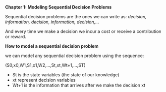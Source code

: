 **Chapter 1: Modeling Sequential Decision Problems**

Sequential decision problems are the ones we can write as:
*decision, information, decision, information, decision,...*

And every time we make a decision we incur a cost or receive a contribution or reward.

**How to model a sequential decision problem**

we can model any sequential decision problem using the sequence:

(S0,x0,W1,S1,x1,W2,...,St,xt,Wt+1,...,ST)

- St is the state variables (the state of our knowledge)
- xt represent decision variables 
- Wt+1 is the information that arrives after we make the decision xt


